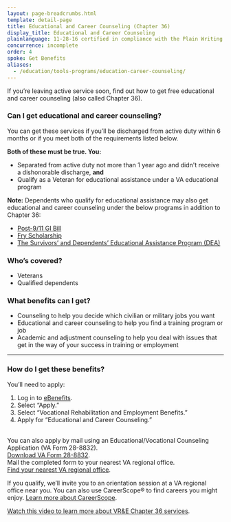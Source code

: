 ```yaml
---
layout: page-breadcrumbs.html
template: detail-page
title: Educational and Career Counseling (Chapter 36)
display_title: Educational and Career Counseling
plainlanguage: 11-28-16 certified in compliance with the Plain Writing Act
concurrence: incomplete
order: 4
spoke: Get Benefits
aliases:
  - /education/tools-programs/education-career-counseling/
---
```


<div class="va-introtext">

If you’re leaving active service soon, find out how to get free educational and career counseling (also called Chapter 36).

</div>

<div class="feature" markdown="1">

### Can I get educational and career counseling?

You can get these services if you’ll be discharged from active duty within 6 months or if you meet both of the requirements listed below.

**Both of these must be true. You:**
-	Separated from active duty not more than 1 year ago and didn't receive a dishonorable discharge, **and**
-	Qualify as a Veteran for educational assistance under a VA educational program
 

**Note:** Dependents who qualify for educational assistance may also get educational and career counseling under the below programs in addition to Chapter 36:
- [Post-9/11 GI Bill](/education/about-gi-bill-benefits/post-9-11/)
- [Fry Scholarship](/education/survivor-dependent-benefits/fry-scholarship/)
- [The Survivors’ and Dependents’ Educational Assistance Program (DEA)](/education/survivor-dependent-benefits/dependents-education-assistance/)

### Who’s covered?

- Veterans
- Qualified dependents

</div>

### What benefits can I get?

-	Counseling to help you decide which civilian or military jobs you want
-	Educational and career counseling to help you find a training program or job
-	Academic and adjustment counseling to help you deal with issues that get in the way of your success in training or employment

-----

### How do I get these benefits?

You’ll need to apply:

1. Log in to [eBenefits](https://www.ebenefits.va.gov).
2. Select “Apply.”
3. Select “Vocational Rehabilitation and Employment Benefits.”
4. Apply for “Educational and Career Counseling.”<br /><br />

You can also apply by mail using an Educational/Vocational Counseling Application (VA Form 28-8832). <br>
[Download VA Form 28-8832](https://www.vba.va.gov/pubs/forms/VBA-28-8832-ARE.pdf). <br>
Mail the completed form to your nearest VA regional office.<br> 
[Find your nearest VA regional office](/facilities/).

If you qualify, we’ll invite you to an orientation session at a VA regional office near you. You can also use CareerScope&reg; to find careers you might enjoy. [Learn more about CareerScope](/careers-employment/careerscope-skills-assessment/).

[Watch this video to learn more about VR&E Chapter 36 services](https://www.youtube.com/watch?v=gXtG-LkPqH4&feature=youtu.be).

